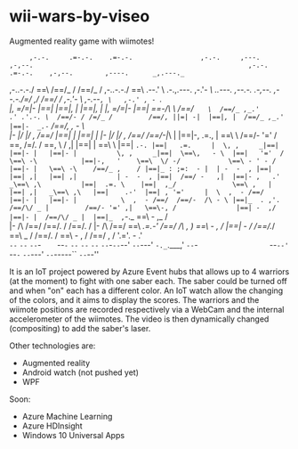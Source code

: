 # wii-wars-by-viseo
Augmented reality game with wiimotes!

         ,-.-.     .=-.-.    .=-.-.                 ,-.-.     ,---.                       ,-,--.                                                      ,-.-.    .=-.-.    ,-,--.        ,----.      _,.---._     
,-..-.-./  \==\   /==/_ /   /==/_ /        ,-..-.-./  \==\  .--.'  \       .-.,.---.    ,-.'-  _\            _..---.    ,--.-.  .-,--.         ,--.-./=/ ,/   /==/_ /  ,-.'-  _\    ,-.--` , \   ,-.' , -  `.   
|, \=/\=|- |==|  |==|, |   |==|, |         |, \=/\=|- |==|  \==\-/\ \     /==/  `   \  /==/_ ,_.'          .' .'.-. \  /==/- / /=/_ /         /==/, ||=| -|  |==|, |  /==/_ ,_.'   |==|-  _.-`  /==/_,  ,  - \  
|- |/ |/ , /==/  |==|  |   |==|  |         |- |/ |/ , /==/  /==/-|_\ |   |==|-, .=., | \==\  \            /==/- '=' /  \==\, \/=/. /          \==\,  \ / ,|  |==|  |  \==\  \      |==|   `.-. |==|   .=.     | 
 \, ,     _|==|  |==|- |   |==|- |          \, ,     _|==|  \==\,   - \  |==|   '='  /  \==\ -\           |==|-,   '    \==\  \/ -/            \==\ - ' - /  |==|- |   \==\ -\    /==/_ ,    / |==|_ : ;=:  - | 
 | -  -  , |==|  |==| ,|   |==| ,|          | -  -  , |==|  /==/ -   ,|  |==|- ,   .'   _\==\ ,\          |==|  .=. \    |==|  ,_/              \==\ ,   |   |==| ,|   _\==\ ,\   |==|    .-'  |==| , '='     | 
  \  ,  - /==/   |==|- |   |==|- |           \  ,  - /==/  /==/-  /\ - \ |==|_  . ,'.  /==/\/ _ |         /==/- '=' ,|   \==\-, /               |==| -  ,/   |==|- |  /==/\/ _ |  |==|_  ,`-._  \==\ -    ,_ /  
  |-  /\ /==/    /==/. /   /==/. /           |-  /\ /==/   \==\ _.\=\.-' /==/  /\ ,  ) \==\ - , /        |==|   -   /    /==/._/                \==\  _ /    /==/. /  \==\ - , /  /==/ ,     /   '.='. -   .'   
  `--`  `--`     `--`-`    `--`-`            `--`  `--`     `--`         `--`-`--`--'   `--`---'         `-._`.___,'     `--`-`                  `--`--'     `--`-`    `--`---'   `--`-----``      `--`--''     
  

It is an IoT project powered by Azure Event hubs that allows up to 4 warriors (at the moment) to fight with one saber each. The saber could be turned off and when "on" each has a different color. An IoT watch allow the changing of the colors, and it aims to display the scores.
The warriors and the wiimote positions are recorded respectively via a WebCam and the internal accelerometer of the wiimotes. The video is then dynamically changed (compositing) to add the saber's laser.

Other technologies are:
* Augmented reality
* Android watch (not pushed yet)
* WPF

Soon:
* Azure Machine Learning
* Azure HDInsight
* Windows 10 Universal Apps

